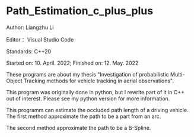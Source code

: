 # Path_Estimation_c_plus_plus

Author: Liangzhu Li

Editor： Visual Studio Code

Standards: C++20

Started on: 10. April. 2022; Finished on: 12. May. 2022

These programs are about my thesis "Investigation of probabilistic Multi-Object Tracking methods for vehicle tracking in aerial observations".

This program was originally done in python, but I rewrite part of it in C++ out of interest. Please see my python version for more information.

This programm can estimate the occluded path length of a driving vehicle. The first method approximate the path to be a part from an arc.

The second method approximate the path to be a B-Spline.  
